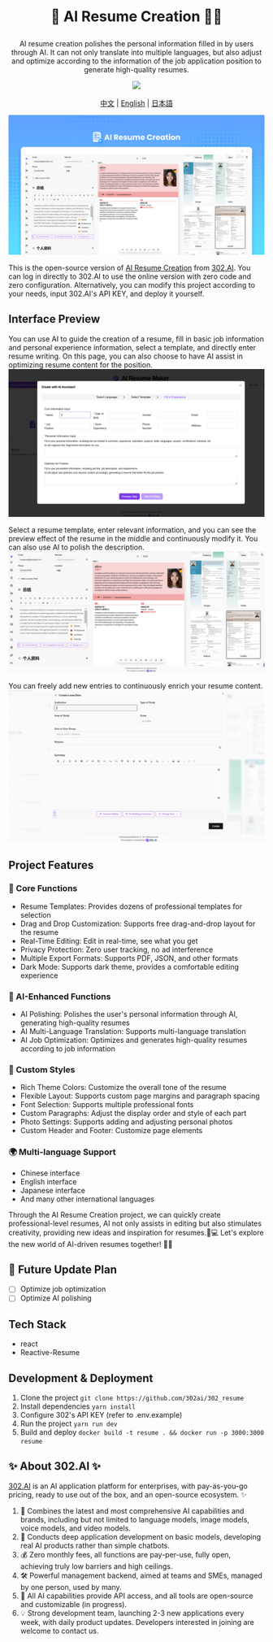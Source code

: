 # <p align="center">📝 AI Resume Creation 🚀✨</p>

<p align="center">AI resume creation polishes the personal information filled in by users through AI. It can not only translate into multiple languages, but also adjust and optimize according to the information of the job application position to generate high-quality resumes.</p>

<p align="center"><a href="https://302.ai/product/detail/50" target="blank"><img src="https://file.302.ai/gpt/imgs/github/20250102/72a57c4263944b73bf521830878ae39a.png" /></a></p >

<p align="center"><a href="README_zh.md">中文</a> | <a href="README.md">English</a> | <a href="README_ja.md">日本語</a></p>

![](docs/302_Resume_Creation_en.png)

This is the open-source version of [AI Resume Creation](https://302.ai/product/detail/50) from [302.AI](https://302.ai/en/).
You can log in directly to 302.AI to use the online version with zero code and zero configuration.
Alternatively, you can modify this project according to your needs, input 302.AI's API KEY, and deploy it yourself.

## Interface Preview
You can use AI to guide the creation of a resume, fill in basic job information and personal experience information, select a template, and directly enter resume writing. On this page, you can also choose to have AI assist in optimizing resume content for the position.
![](docs/302_AI_Resume_Creation_en_screenshot_01.png)      

Select a resume template, enter relevant information, and you can see the preview effect of the resume in the middle and continuously modify it. You can also use AI to polish the description.
![](docs/302_AI_Resume_Creation_en_screenshot_02.png)        

You can freely add new entries to continuously enrich your resume content.
![](docs/302_AI_Resume_Creation_en_screenshot_03.png)

## Project Features

### 📝 Core Functions

- Resume Templates: Provides dozens of professional templates for selection
- Drag and Drop Customization: Supports free drag-and-drop layout for the resume
- Real-Time Editing: Edit in real-time, see what you get
- Privacy Protection: Zero user tracking, no ad interference
- Multiple Export Formats: Supports PDF, JSON, and other formats
- Dark Mode: Supports dark theme, provides a comfortable editing experience

### 🤖 AI-Enhanced Functions

- AI Polishing: Polishes the user's personal information through AI, generating high-quality resumes
- AI Multi-Language Translation: Supports multi-language translation
- AI Job Optimization: Optimizes and generates high-quality resumes according to job information

### 🎨 Custom Styles

- Rich Theme Colors: Customize the overall tone of the resume
- Flexible Layout: Supports custom page margins and paragraph spacing
- Font Selection: Supports multiple professional fonts
- Custom Paragraphs: Adjust the display order and style of each part
- Photo Settings: Supports adding and adjusting personal photos
- Custom Header and Footer: Customize page elements

### 🌍 Multi-language Support

- Chinese interface
- English interface
- Japanese interface
- And many other international languages

Through the AI Resume Creation project, we can quickly create professional-level resumes, AI not only assists in editing but also stimulates creativity, providing new ideas and inspiration for resumes.🎉💻 Let's explore the new world of AI-driven resumes together! 🌟🚀

## 🚩 Future Update Plan

- [ ] Optimize job optimization
- [ ] Optimize AI polishing

## Tech Stack

- react
- Reactive-Resume

## Development & Deployment

1. Clone the project `git clone https://github.com/302ai/302_resume`
2. Install dependencies `yarn install`
3. Configure 302's API KEY (refer to .env.example)
4. Run the project `yarn run dev`
5. Build and deploy `docker build -t resume . && docker run -p 3000:3000 resume`

## ✨ About 302.AI ✨

[302.AI](https://302.ai) is an AI application platform for enterprises, with pay-as-you-go pricing, ready to use out of the box, and an open-source ecosystem. ✨

1. 🧠 Combines the latest and most comprehensive AI capabilities and brands, including but not limited to language models, image models, voice models, and video models.
2. 🚀 Conducts deep application development on basic models, developing real AI products rather than simple chatbots.
3. 💰 Zero monthly fees, all functions are pay-per-use, fully open, achieving truly low barriers and high ceilings.
4. 🛠 Powerful management backend, aimed at teams and SMEs, managed by one person, used by many.
5. 🔗 All AI capabilities provide API access, and all tools are open-source and customizable (in progress).
6. 💡 Strong development team, launching 2-3 new applications every week, with daily product updates. Developers interested in joining are welcome to contact us.
